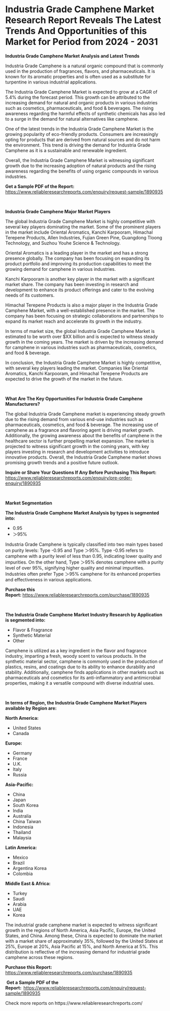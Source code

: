 <p><h1>Industria Grade Camphene Market Research Report Reveals The Latest Trends And Opportunities of this Market for Period from 2024 - 2031</h1></p><p><strong>Industria Grade Camphene Market Analysis and Latest Trends</strong></p>
<p><p>Industria Grade Camphene is a natural organic compound that is commonly used in the production of fragrances, flavors, and pharmaceuticals. It is known for its aromatic properties and is often used as a substitute for turpentine in various industrial applications.</p><p>The Industria Grade Camphene Market is expected to grow at a CAGR of 5.4% during the forecast period. This growth can be attributed to the increasing demand for natural and organic products in various industries such as cosmetics, pharmaceuticals, and food & beverages. The rising awareness regarding the harmful effects of synthetic chemicals has also led to a surge in the demand for natural alternatives like camphene.</p><p>One of the latest trends in the Industria Grade Camphene Market is the growing popularity of eco-friendly products. Consumers are increasingly opting for products that are derived from natural sources and do not harm the environment. This trend is driving the demand for Industria Grade Camphene as it is a sustainable and renewable ingredient.</p><p>Overall, the Industria Grade Camphene Market is witnessing significant growth due to the increasing adoption of natural products and the rising awareness regarding the benefits of using organic compounds in various industries.</p></p>
<p><strong>Get a Sample PDF of the Report:&nbsp;</strong> <a href="https://www.reliableresearchreports.com/enquiry/request-sample/1890935">https://www.reliableresearchreports.com/enquiry/request-sample/1890935</a></p>
<p>&nbsp;</p>
<p><strong>Industria Grade Camphene Major Market Players</strong></p>
<p><p>The global Industria Grade Camphene Market is highly competitive with several key players dominating the market. Some of the prominent players in the market include Oriental Aromatics, Kanchi Karpooram, Himachal Terepene Products, Allen Industries, Fujian Green Pine, Guangdong Tloong Technology, and Suzhou Youhe Science & Technology.</p><p>Oriental Aromatics is a leading player in the market and has a strong presence globally. The company has been focusing on expanding its product portfolio and improving its production capabilities to meet the growing demand for camphene in various industries.</p><p>Kanchi Karpooram is another key player in the market with a significant market share. The company has been investing in research and development to enhance its product offerings and cater to the evolving needs of its customers.</p><p>Himachal Terepene Products is also a major player in the Industria Grade Camphene Market, with a well-established presence in the market. The company has been focusing on strategic collaborations and partnerships to expand its market reach and accelerate its growth in the industry.</p><p>In terms of market size, the global Industria Grade Camphene Market is estimated to be worth over $XX billion and is expected to witness steady growth in the coming years. The market is driven by the increasing demand for camphene in various industries such as pharmaceuticals, cosmetics, and food & beverage.</p><p>In conclusion, the Industria Grade Camphene Market is highly competitive, with several key players leading the market. Companies like Oriental Aromatics, Kanchi Karpooram, and Himachal Terepene Products are expected to drive the growth of the market in the future.</p></p>
<p>&nbsp;</p>
<p><strong>What Are The Key Opportunities For Industria Grade Camphene Manufacturers?</strong></p>
<p><p>The global Industria Grade Camphene market is experiencing steady growth due to the rising demand from various end-use industries such as pharmaceuticals, cosmetics, and food & beverage. The increasing use of camphene as a fragrance and flavoring agent is driving market growth. Additionally, the growing awareness about the benefits of camphene in the healthcare sector is further propelling market expansion. The market is projected to witness significant growth in the coming years, with key players investing in research and development activities to introduce innovative products. Overall, the Industria Grade Camphene market shows promising growth trends and a positive future outlook.</p></p>
<p><strong>Inquire or Share Your Questions If Any Before Purchasing This Report:</strong> <a href="https://www.reliableresearchreports.com/enquiry/pre-order-enquiry/1890935">https://www.reliableresearchreports.com/enquiry/pre-order-enquiry/1890935</a></p>
<p>&nbsp;</p>
<p><strong>Market Segmentation</strong></p>
<p><strong>The Industria Grade Camphene Market Analysis by types is segmented into:</strong></p>
<p><ul><li>0.95</li><li>＞95%</li></ul></p>
<p><p>Industria Grade Camphene is typically classified into two main types based on purity levels: Type -0.95 and Type ＞95%. Type -0.95 refers to camphene with a purity level of less than 0.95, indicating lower quality and impurities. On the other hand, Type ＞95% denotes camphene with a purity level of over 95%, signifying higher quality and minimal impurities. Industries often prefer Type ＞95% camphene for its enhanced properties and effectiveness in various applications.</p></p>
<p><strong>Purchase this Report:&nbsp;</strong><a href="https://www.reliableresearchreports.com/purchase/1890935">https://www.reliableresearchreports.com/purchase/1890935</a></p>
<p>&nbsp;</p>
<p><strong>The Industria Grade Camphene Market Industry Research by Application is segmented into:</strong></p>
<p><ul><li>Flavor & Fragrance</li><li>Synthetic Material</li><li>Other</li></ul></p>
<p><p>Camphene is utilized as a key ingredient in the flavor and fragrance industry, imparting a fresh, woody scent to various products. In the synthetic material sector, camphene is commonly used in the production of plastics, resins, and coatings due to its ability to enhance durability and stability. Additionally, camphene finds applications in other markets such as pharmaceuticals and cosmetics for its anti-inflammatory and antimicrobial properties, making it a versatile compound with diverse industrial uses.</p></p>
<p>&nbsp;</p>
<p><strong>In terms of Region, the Industria Grade Camphene Market Players available by Region are:</strong></p>
<p>
    <p> <strong> North America: </strong>
        <ul>
            <li>United States</li>
            <li>Canada</li>
        </ul>
        </p> 
    <p> <strong> Europe: </strong>
        <ul>
            <li>Germany</li>
            <li>France</li>
            <li>U.K.</li>
            <li>Italy</li>
            <li>Russia</li>
        </ul>
        </p> 
    <p> <strong> Asia-Pacific: </strong>
        <ul>
            <li>China</li>
            <li>Japan</li>
            <li>South Korea</li>
            <li>India</li>
            <li>Australia</li>
            <li>China Taiwan</li>
            <li>Indonesia</li>
            <li>Thailand</li>
            <li>Malaysia</li>
        </ul>
        </p> 
    <p> <strong> Latin America: </strong>
        <ul>
            <li>Mexico</li>
            <li>Brazil</li>
            <li>Argentina Korea</li>
            <li>Colombia</li>
        </ul>
        </p> 
    <p> <strong> Middle East & Africa: </strong>
        <ul>
            <li>Turkey</li>
            <li>Saudi</li>
            <li>Arabia</li>
            <li>UAE</li>
            <li>Korea</li>
        </ul>
    </p>
    </p>
<p><p>The industrial grade camphene market is expected to witness significant growth in the regions of North America, Asia Pacific, Europe, the United States, and China. Among these, China is expected to dominate the market with a market share of approximately 35%, followed by the United States at 25%, Europe at 20%, Asia Pacific at 15%, and North America at 5%. This distribution is reflective of the increasing demand for industrial grade camphene across these regions.</p></p>
<p><strong>Purchase this Report: </strong><a href="https://www.reliableresearchreports.com/purchase/1890935">https://www.reliableresearchreports.com/purchase/1890935</a></p>
<p>&nbsp;<strong>Get a Sample PDF of the Report:&nbsp;&nbsp;</strong><a href="https://www.reliableresearchreports.com/enquiry/request-sample/1890935">https://www.reliableresearchreports.com/enquiry/request-sample/1890935</a></p>
<p><strong></strong></p>
<p>Check more reports on https://www.reliableresearchreports.com/</p>